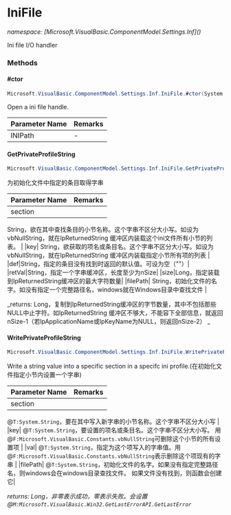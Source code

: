 ﻿# IniFile
_namespace: [Microsoft.VisualBasic.ComponentModel.Settings.Inf](<a href="#" onClick="load('/docs/Microsoft.VisualBasic.ComponentModel.Settings.Inf/index.md')"></a>)_

Ini file I/O handler



### Methods

#### #ctor
```csharp
Microsoft.VisualBasic.ComponentModel.Settings.Inf.IniFile.#ctor(System.String)
```
Open a ini file handle.

|Parameter Name|Remarks|
|--------------|-------|
|INIPath|-|


#### GetPrivateProfileString
```csharp
Microsoft.VisualBasic.ComponentModel.Settings.Inf.IniFile.GetPrivateProfileString(System.String,System.String,System.String,System.Text.StringBuilder,System.Int32,System.String)
```
为初始化文件中指定的条目取得字串

|Parameter Name|Remarks|
|--------------|-------|
|section|
 String，欲在其中查找条目的小节名称。这个字串不区分大小写。如设为vbNullString，就在lpReturnedString
 缓冲区内装载这个ini文件所有小节的列表。
 |
|key|
 String，欲获取的项名或条目名。这个字串不区分大小写。如设为vbNullString，就在lpReturnedString
 缓冲区内装载指定小节所有项的列表
 |
|def|String，指定的条目没有找到时返回的默认值。可设为空（""）|
|retVal|String，指定一个字串缓冲区，长度至少为nSize|
|size|Long，指定装载到lpReturnedString缓冲区的最大字符数量|
|filePath|
 String，初始化文件的名字。如没有指定一个完整路径名，windows就在Windows目录中查找文件
 |


_returns: 
 Long，复制到lpReturnedString缓冲区的字节数量，其中不包括那些NULL中止字符。如lpReturnedString
 缓冲区不够大，不能容下全部信息，就返回nSize-1（若lpApplicationName或lpKeyName为NULL，则返回nSize-2）
 _

#### WritePrivateProfileString
```csharp
Microsoft.VisualBasic.ComponentModel.Settings.Inf.IniFile.WritePrivateProfileString(System.String,System.String,System.String,System.String)
```
Write a string value into a specific section in a specifc ini profile.(在初始化文件指定小节内设置一个字串)

|Parameter Name|Remarks|
|--------------|-------|
|section|
 @``T:System.String``，要在其中写入新字串的小节名称。这个字串不区分大小写
 |
|key|
 @``T:System.String``，要设置的项名或条目名。这个字串不区分大小写。
 用@``F:Microsoft.VisualBasic.Constants.vbNullString``可删除这个小节的所有设置项
 |
|val|
 @``T:System.String``，指定为这个项写入的字串值。用@``F:Microsoft.VisualBasic.Constants.vbNullString``表示删除这个项现有的字串
 |
|filePath|
 @``T:System.String``，初始化文件的名字。如果没有指定完整路径名，则windows会在windows目录查找文件。
 如果文件没有找到，则函数会创建它|


_returns: Long，非零表示成功，零表示失败。会设置@``M:Microsoft.VisualBasic.Win32.GetLastErrorAPI.GetLastError``_


